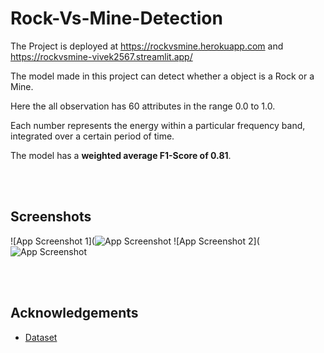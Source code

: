 # Rock-Vs-Mine-Detection


The Project is deployed at https://rockvsmine.herokuapp.com and https://rockvsmine-vivek2567.streamlit.app/

The model made in this project can detect whether a object is a Rock or a Mine.

Here the all observation has 60 attributes in the range 0.0 to 1.0. 

Each number represents the energy within a particular frequency band, integrated over a certain period of time.

The model has a **weighted average F1-Score of 0.81**.


<br><br>
## Screenshots

![App Screenshot 1](![App Screenshot](https://github.com/vivek-2567/Rock-Vs-Mine-Detection/blob/main/App1.png)
![App Screenshot 2](![App Screenshot](https://github.com/vivek-2567/Rock-Vs-Mine-Detection/blob/main/App2.png)


<br><br>

## Acknowledgements

 - [Dataset](https://archive.ics.uci.edu/ml/datasets/connectionist+bench+(sonar,+mines+vs.+rocks))


